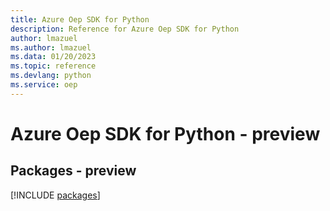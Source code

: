 ```yaml
---
title: Azure Oep SDK for Python
description: Reference for Azure Oep SDK for Python
author: lmazuel
ms.author: lmazuel
ms.data: 01/20/2023
ms.topic: reference
ms.devlang: python
ms.service: oep
---
```

# Azure Oep SDK for Python - preview
## Packages - preview
[!INCLUDE [packages](oep-index.md)]